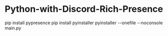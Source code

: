 # Python-with-Discord-Rich-Presence


 pip install pypresence
 pip install pyinstaller
 pyinstaller --onefile --noconsole main.py
